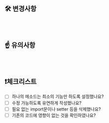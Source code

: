 ## 🛠️ 변경사항

</br>
</br>

## ☝️ 유의사항

</br>
</br>

## ❗체크리스트
- [ ] 하나의 메소드는 최소의 기능만 하도록 설정했나요?
- [ ] 수정 가능하도록 유연하게 작성했나요?
- [ ] 필요 없는 import문이나 setter 등을 삭제했나요?
- [ ] 기존의 코드에 영향이 없는 것을 확인하였나요?
